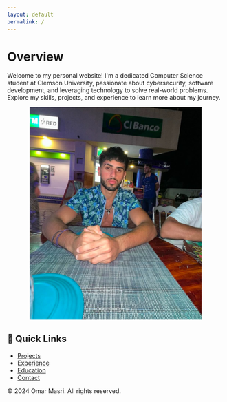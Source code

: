 ```yaml
---
layout: default
permalink: /
---
```


<head>
    <link rel="stylesheet" type="text/css" href="assets/css/styles.css">
</head>

# **Overview**

Welcome to my personal website! I'm a dedicated Computer Science student at Clemson University, passionate about cybersecurity, software development, and leveraging technology to solve real-world problems. Explore my skills, projects, and experience to learn more about my journey.
<div align="center">
    <img src="profile-pic.jpg" alt="Profile Picture" width="400" />
</div>

## 📱 **Quick Links**
- [Projects](docs/projects.md)  
- [Experience](docs/experience.md)  
- [Education](docs/education.md)  
- [Contact](docs/contact.md)  

&copy; 2024 Omar Masri. All rights reserved.
